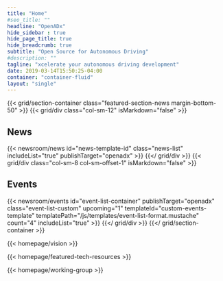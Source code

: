 ```yaml
---
title: "Home"
#seo_title: ""
headline: "OpenADx"
hide_sidebar : true
hide_page_title: true
hide_breadcrumb: true
subtitle: "Open Source for Autonomous Driving"
#description: ""
tagline: "xcelerate your autonomous driving development"
date: 2019-03-14T15:50:25-04:00
container: "container-fluid"
layout: "single"
---
```


{{< grid/section-container class="featured-section-news margin-bottom-50" >}}
  {{< grid/div class="col-sm-12" isMarkdown="false" >}}
    <h2 class="header-underline margin-bottom-10">News</h2>
    {{< newsroom/news id="news-template-id" class="news-list" includeList="true" publishTarget="openadx" >}}
  {{</ grid/div >}}
  {{< grid/div class="col-sm-8 col-sm-offset-1" isMarkdown="false" >}}
      <h2 class="header-underline margin-bottom-30">Events</h2>
      {{< newsroom/events
          id="event-list-container"
          publishTarget="openadx"
          class="event-list-custom"
          upcoming="1"
          templateId="custom-events-template"
          templatePath="/js/templates/event-list-format.mustache"
          count="4"
          includeList="true"
      >}}
  {{</ grid/div >}}
{{</ grid/section-container >}}

{{< homepage/vision >}}

{{< homepage/featured-tech-resources >}}

{{< homepage/working-group >}}

